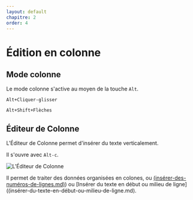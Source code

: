 ```yaml
---
layout: default
chapitre: 2
order: 4
---
```

# Édition en colonne

## Mode colonne

Le mode colonne s'active au moyen de la touche `Alt`.

`Alt+Cliquer-glisser`

`Alt+Shift+Flèches`

## Éditeur de Colonne

L'Éditeur de Colonne permet d'insérer du texte verticalement.

Il s'ouvre avec `Alt-c`.

![L'Éditeur de Colonne](https://github.com/nliautaud/nppmanuel/blob/master/images/notepadpp_editeurcolonnes.png)

Il permet de traiter des données organisées en colones, ou [(insérer-des-numéros-de-lignes.md)](insérer-des-numéros-de-lignes.md)) ou [Insérer du texte en début ou milieu de ligne]((insérer-du-texte-en-début-ou-milieu-de-ligne.md).
